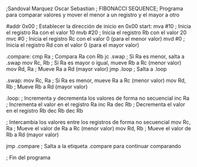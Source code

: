 ;Sandoval Marquez Oscar Sebastian
; FIBONACCI SEQUENCE; Programa para comparar valores y mover el menor a un registro y el mayor a otro

#addr 0x00      ; Establecer la dirección de inicio en 0x00
start:
  mva #10       ; Inicia el registro Ra con el valor 10
  mvb #20       ; Inicia el registro Rb con el valor 20
  mvc #0        ; Inicia el registro Rc con el valor 0 (para el menor valor)
  mvd #0        ; Inicia el registro Rd con el valor 0 (para el mayor valor)

.compare:
  cmp Ra        ; Compara Ra con Rb
  jc .swap      ; Si Ra es menor, salta a .swap
  mov Rc, Rb    ; Si Ra es mayor o igual, mueve Rb a Rc (menor valor)
  mov Rd, Ra    ; Mueve Ra a Rd (mayor valor)
  jmp .loop     ; Salta a .loop

.swap:
  mov Rc, Ra    ; Si Ra es menor, mueve Ra a Rc (menor valor)
  mov Rd, Rb    ; Mueve Rb a Rd (mayor valor)

.loop:
  ; Incrementa y decrementa los valores de forma no secuencial
  inc Ra        ; Incrementa el valor en el registro Ra
  inc Ra
  dec Rb        ; Decrementa el valor en el registro Rb
  dec Rb
  dec Rb
  
  ; Intercambia los valores entre los registros de forma no secuencial
  mov Rc, Ra    ; Mueve el valor de Ra a Rc (menor valor)
  mov Rd, Rb    ; Mueve el valor de Rb a Rd (mayor valor)

  jmp .compare  ; Salta a la etiqueta .compare para continuar comparando

; Fin del programa
